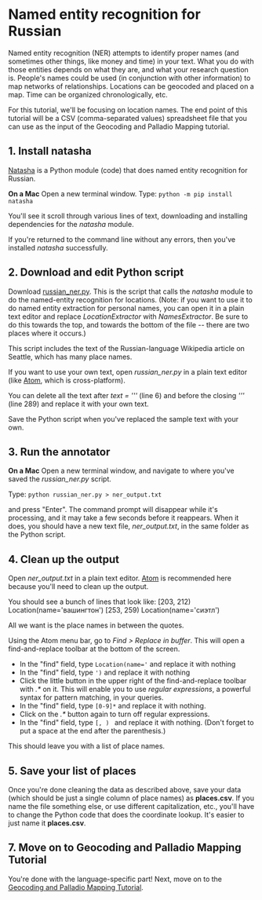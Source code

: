 # Named entity recognition for Russian
Named entity recognition (NER) attempts to identify proper names (and sometimes other things, like money and time) in your text. What you do with those entities depends on what they are, and what your research question is. People's names could be used (in conjunction with other information) to map networks of relationships. Locations can be geocoded and placed on a map. Time can be organized chronologically, etc.

For this tutorial, we'll be focusing on location names. The end point of this tutorial will be a CSV (comma-separated values) spreadsheet file that you can use as the input of the Geocoding and Palladio Mapping tutorial.

## 1. Install natasha

[Natasha](https://github.com/natasha/natasha) is a Python module (code) that does named entity recognition for Russian.

**On a Mac**
Open a new terminal window. Type:
`python -m pip install natasha`

You'll see it scroll through various lines of text, downloading and installing dependencies for the *natasha* module.

If you're returned to the command line without any errors, then you've installed *natasha* successfully.


## 2. Download and edit Python script
Download [russian_ner.py](russian_ner.py). This is the script that calls the *natasha* module to do the named-entity recognition for locations. (Note: if you want to use it to do named entity extraction for personal names, you can open it in a plain text editor and replace *LocationExtractor* with *NamesExtractor*. Be sure to do this towards the top, and towards the bottom of the file -- there are two places where it occurs.)

This script includes the text of the Russian-language Wikipedia article on Seattle, which has many place names.

If you want to use your own text, open *russian_ner.py* in a plain text editor (like [Atom](https://atom.io/), which is cross-platform).

You can delete all the text after *text = '''* (line 6) and before the closing *'''* (line 289) and replace it with your own text.

Save the Python script when you've replaced the sample text with your own.

## 3. Run the annotator
**On a Mac**
Open a new terminal window, and navigate to where you've saved the *russian_ner.py* script.

Type:
`python russian_ner.py > ner_output.txt`

and press "Enter". The command prompt will disappear while it's processing, and it may take a few seconds before it reappears. When it does, you should have a new text file, *ner_output.txt*, in the same folder as the Python script.

## 4. Clean up the output
Open *ner_output.txt* in a plain text editor. [Atom](https://atom.io/) is recommended here because you'll need to clean up the output.

You should see a bunch of lines that look like:
[203, 212) Location(name='вашингтон')
[253, 259) Location(name='сиэтл')

All we want is the place names in between the quotes.

Using the Atom menu bar, go to *Find > Replace in buffer*. This will open a find-and-replace toolbar at the bottom of the screen.

- In the "find" field, type `Location(name='` and replace it with nothing
- In the "find" field, type `')` and replace it with nothing
- Click the little button in the upper right of the find-and-replace toolbar with _.*_ on it. This will enable you to use *regular expressions*, a powerful syntax for pattern matching, in your queries.
- In the "find" field, type `[0-9]*` and replace it with nothing.
- Click on the _.*_ button again to turn off regular expressions.
- In the "find" field, type `[, ) ` and replace it with nothing. (Don't forget to put a space at the end after the parenthesis.)

This should leave you with a list of place names.

## 5. Save your list of places
Once you're done cleaning the data as described above, save your data (which should be just a single column of place names) as **places.csv**. If you name the file something else, or use different capitalization, etc., you'll have to change the Python code that does the coordinate lookup. It's easier to just name it **places.csv**.

## 7. Move on to Geocoding and Palladio Mapping Tutorial
You're done with the language-specific part! Next, move on to the [Geocoding and Palladio Mapping Tutorial](/palladio/geocoding_palladio_mapping.md).
